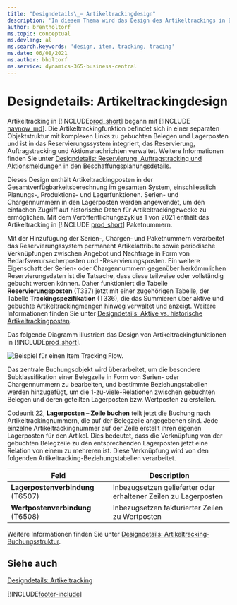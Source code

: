 ```yaml
---
title: "Designdetails\_– Artikeltrackingdesign"
description: 'In diesem Thema wird das Design des Artikeltrackings in Business Central beschrieben, wenn dieses über Produktversionen hinweg ausgereift ist.'
author: brentholtorf
ms.topic: conceptual
ms.devlang: al
ms.search.keywords: 'design, item, tracking, tracing'
ms.date: 06/08/2021
ms.author: bholtorf
ms.service: dynamics-365-business-central
---
```

# Designdetails: Artikeltrackingdesign

Artikeltracking in [!INCLUDE[prod_short](includes/prod_short.md)] begann mit [!INCLUDE [navnow_md](includes/navnow_md.md)]. Die Artikeltrackingfunktion befindet sich in einer separaten Objektstruktur mit komplexen Links zu gebuchten Belegen und Lagerposten und ist in das Reservierungssystem integriert, das Reservierung, Auftragstracking und Aktionsnachrichten verwaltet. Weitere Informationen finden Sie unter [Designdetails: Reservierung, Auftragstracking und Aktionsmeldungen](design-details-reservation-order-tracking-and-action-messaging.md) in den Beschaffungsplanungsdetails.  

Dieses Design enthält Artikeltrackingposten in der Gesamtverfügbarkeitsberechnung im gesamten System, einschliesslich Planungs-, Produktions- und Lagerfunktionen. Serien- und Chargennummern in den Lagerposten werden angewendet, um den einfachen Zugriff auf historische Daten für Artikeltrackingzwecke zu ermöglichen. Mit dem Veröffentlichungszyklus 1 von 2021 enthält das Artikeltracking in [!INCLUDE [prod_short](includes/prod_short.md)] Paketnummern.  

Mit der Hinzufügung der Serien-, Chargen‑ und Paketnummern verarbeitet das Reservierungssystem permanent Artikelattribute sowie periodische Verknüpfungen zwischen Angebot und Nachfrage in Form von Bedarfsverursacherposten und -Reservierungsposten. Ein weitere Eigenschaft der Serien- oder Chargennummern gegenüber herkömmlichen Reservierungsdaten ist die Tatsache, dass diese teilweise oder vollständig gebucht werden können. Daher funktioniert die Tabelle **Reservierungsposten** (T337) jetzt mit einer zugehörigen Tabelle, der Tabelle **Trackingspezifikation** (T336), die das Summieren über aktive und gebuchte Artikeltrackingmengen hinweg verwaltet und anzeigt. Weitere Informationen finden Sie unter [Designdetails: Aktive vs. historische Artikeltrackingposten](design-details-active-versus-historic-item-tracking-entries.md).  

Das folgende Diagramm illustriert das Design von Artikeltrackingfunktionen in [!INCLUDE[prod_short](includes/prod_short.md)].  

![Beispiel für einen Item Tracking Flow.](media/design_details_item_tracking_design.png "Beispiel für den Fluss des Artikeltrackings")  

Das zentrale Buchungsobjekt wird überarbeitet, um die besondere Subklassifikation einer Belegzeile in Form von Serien- oder Chargennummern zu bearbeiten, und bestimmte Beziehungstabellen werden hinzugefügt, um die 1-zu-viele-Relationen zwischen gebuchten Belegen und deren geteilten Lagerposten bzw. Wertposten zu erstellen.  

Codeunit 22, **Lagerposten – Zeile buchen** teilt jetzt die Buchung nach Artikeltrackingnummern, die auf der Belegzeile angegebenen sind. Jede einzelne Artikeltrackingnummer auf der Zeile erstellt ihren eigenen Lagerposten für den Artikel. Dies bedeutet, dass die Verknüpfung von der gebuchten Belegzeile zu den entsprechenden Lagerposten jetzt eine Relation von einem zu mehreren ist. Diese Verknüpfung wird von den folgenden Artikeltracking-Beziehungstabellen verarbeitet.  

|Feld|Description|  
|---------------|---------------------------------------|  
|**Lagerpostenverbindung** (T6507)|Inbezugsetzen gelieferter oder erhaltener Zeilen zu Lagerposten|  
|**Wertpostenverbindung** (T6508)|Inbezugsetzen fakturierter Zeilen zu Wertposten|  

Weitere Informationen finden Sie unter [Designdetails: Artikeltracking-Buchungsstruktur](design-details-item-tracking-posting-structure.md).  

## Siehe auch

[Designdetails: Artikeltracking](design-details-item-tracking.md)

[!INCLUDE[footer-include](includes/footer-banner.md)]  
